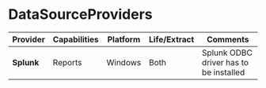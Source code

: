 # DataSourceProviders

Provider | Capabilities | Platform | Life/Extract | Comments
--- | --- | --- | --- | ---
**Splunk** | Reports | Windows | Both | Splunk ODBC driver has to be installed
